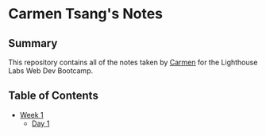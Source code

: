 # Carmen Tsang's Notes

## Summary
This repository contains all of the notes taken by [Carmen](https://github.com/carmtsang) for the Lighthouse Labs Web Dev Bootcamp.

## Table of Contents
* [Week 1](/Week_1)
  * [Day 1](/Week_1/Day_1/)